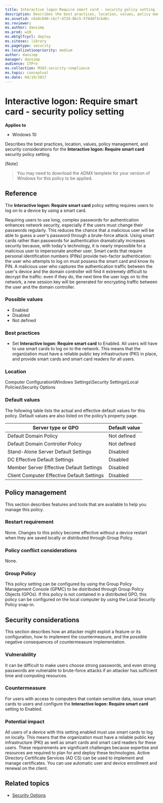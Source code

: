 ```yaml
---
title: Interactive logon Require smart card - security policy setting (Windows 10)
description: Describes the best practices, location, values, policy management and security considerations for the Interactive logon Require smart card security policy setting.
ms.assetid: c6a8c040-cbc7-472d-8bc5-579ddf3cbd6c
ms.reviewer: 
ms.author: dansimp
ms.prod: w10
ms.mktglfcycl: deploy
ms.sitesec: library
ms.pagetype: security
ms.localizationpriority: medium
author: dansimp
manager: dansimp
audience: ITPro
ms.collection: M365-security-compliance
ms.topic: conceptual
ms.date: 04/19/2017
---
```


# Interactive logon: Require smart card - security policy setting

**Applies to**
-   Windows 10

Describes the best practices, location, values, policy management, and security considerations for the **Interactive logon: Require smart card** security policy setting.

[Note]
> You may need to download the ADMX templete for your version of Windows for this policy to be applied. 

## Reference

The **Interactive logon: Require smart card** policy setting requires users to log on to a device by using a smart card.

Requiring users to use long, complex passwords for authentication enhances network security, especially if the users must change their passwords regularly. This reduces the chance that a malicious user will be able to guess a user's password through a brute-force attack. Using smart cards rather than passwords for authentication dramatically increases security because, with today's technology, it is nearly impossible for a malicious user to impersonate another user. Smart cards that require personal identification numbers (PINs) provide two-factor authentication: the user who attempts to log on must possess the smart card and know its PIN. A malicious user who captures the authentication traffic between the user's device and the domain controller will find it extremely difficult to decrypt the traffic: even if they do, the next time the user logs on to the network, a new session key will be generated for encrypting traffic between the user and the domain controller.

### Possible values

-   Enabled
-   Disabled
-   Not defined

### Best practices

-   Set **Interactive logon: Require smart card** to Enabled. All users will have to use smart cards to log on to the network. This means that the organization must have a reliable public key infrastructure (PKI) in place, and provide smart cards and smart card readers for all users.

### Location

Computer Configuration\\Windows Settings\\Security Settings\\Local Policies\\Security Options

### Default values

The following table lists the actual and effective default values for this policy. Default values are also listed on the policy’s property page.

| Server type or GPO | Default value |
| - | - |
| Default Domain Policy| Not defined| 
| Default Domain Controller Policy | Not defined| 
| Stand-Alone Server Default Settings | Disabled| 
| DC Effective Default Settings | Disabled| 
| Member Server Effective Default Settings | Disabled| 
| Client Computer Effective Default Settings | Disabled| 
 
## Policy management

This section describes features and tools that are available to help you manage this policy.

### Restart requirement

None. Changes to this policy become effective without a device restart when they are saved locally or distributed through Group Policy.

### Policy conflict considerations

None.

### Group Policy

This policy setting can be configured by using the Group Policy Management Console (GPMC) to be distributed through Group Policy Objects (GPOs). If this policy is not contained in a distributed GPO, this policy can be configured on the local computer by using the Local Security Policy snap-in.

## Security considerations

This section describes how an attacker might exploit a feature or its configuration, how to implement the countermeasure, and the possible negative consequences of countermeasure implementation.

### Vulnerability

It can be difficult to make users choose strong passwords, and even strong passwords are vulnerable to brute-force attacks if an attacker has sufficient time and computing resources.

### Countermeasure

For users with access to computers that contain sensitive data, issue smart cards to users and configure the **Interactive logon: Require smart card** setting to Enabled.

### Potential impact

All users of a device with this setting enabled must use smart cards to log on locally. This means that the organization must have a reliable public key infrastructure (PKI) as well as smart cards and smart card readers for these users. These requirements are significant challenges because 
expertise and resources are required to plan for and deploy these technologies. Active Directory Certificate Services (AD CS) can be used to implement and manage certificates. You can use automatic user and device enrollment and renewal on the client.

## Related topics

- [Security Options](security-options.md)
